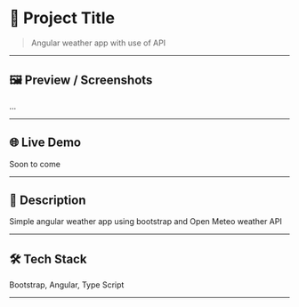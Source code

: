 # 📌 Project Title

> Angular weather app with use of API

---

## 🖼️ Preview / Screenshots

...

---

## 🌐 Live Demo

Soon to come

---

## 📖 Description

Simple angular weather app using bootstrap and Open Meteo weather API

---

## 🛠️ Tech Stack

Bootstrap, Angular, Type Script

---
